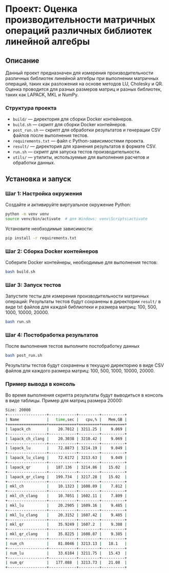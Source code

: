 # Проект: Оценка производительности матричных операций различных библиотек линейной алгебры

## Описание
Данный проект предназначен для измерения производительности различных библиотек линейной алгебры при выполнении матричных операций, таких как разложения на основе методов LU, Cholesky и QR. Оценка проводится для разных размеров матриц и разных библиотек, таких как LAPACK, MKL и NumPy.

### Структура проекта
- `build/` — директория для сборки Docker контейнеров.
- `build.sh` — скрипт для сборки Docker контейнеров.
- `post_run.sh` — скрипт для обработки результатов и генерации CSV файлов после выполнения тестов.
- `requirements.txt` — файл с Python-зависимостями проекта.
- `result/` — директория для хранения результатов в формате CSV.
- `run.sh` — скрипт для запуска тестов производительности.
- `utils/` — утилиты, используемые для выполнения расчетов и обработки данных.

## Установка и запуск

### Шаг 1: Настройка окружения
Создайте и активируйте виртуальное окружение Python:

```bash
python -m venv venv
source venv/bin/activate  # для Windows: venv\Scripts\activate
```

Установите необходимые зависимости:

```bash
pip install -r requirements.txt
```

### Шаг 2: Сборка Docker контейнеров
Соберите Docker контейнеры, необходимые для выполнения тестов:

```bash
bash build.sh
```

### Шаг 3: Запуск тестов
Запустите тесты для измерения производительности матричных операций:
Результаты тестов будут сохранены в директории `result/` в виде txt файлов для каждой библиотеки и размера матриц: 100, 500, 1000, 10000, 20000.

```bash
bash run.sh
```

### Шаг 4: Постобработка результатов
После выполнения тестов выполните постобработку данных

```bash
bash post_run.sh
```

Результаты тестов будут сохранены в текущую директорию в виде CSV файлов для каждого размера матриц: 100, 500, 1000, 10000, 20000.

### Пример вывода в консоль
Во время выполнения скрипта результаты будут выводиться в консоль в виде таблицы. Пример для матриц размера 20000:

```sh
Size: 20000
+-----------------+------------+---------+----------+
| Name            |   time,sec |   cpu,% |   Mem,GB |
+=================+============+=========+==========+
| lapack_ch       |    20.7012 | 3211.25 |    9.069 |
+-----------------+------------+---------+----------+
| lapack_ch_clang |    20.3038 | 3210.42 |    9.069 |
+-----------------+------------+---------+----------+
| lapack_lu       |    72.8873 | 3214.19 |    9.049 |
+-----------------+------------+---------+----------+
| lapack_lu_clang |    72.6172 | 3213.63 |    9.049 |
+-----------------+------------+---------+----------+
| lapack_qr       |   187.136  | 3214.86 |   15.02  |
+-----------------+------------+---------+----------+
| lapack_qr_clang |   199.734  | 3217.28 |   15.02  |
+-----------------+------------+---------+----------+
| mkl_ch          |    10.1323 | 1608.89 |    7.812 |
+-----------------+------------+---------+----------+
| mkl_ch_clang    |    10.7051 | 1602.11 |    7.809 |
+-----------------+------------+---------+----------+
| mkl_lu          |    20.2905 | 1609.16 |    9.485 |
+-----------------+------------+---------+----------+
| mkl_lu_clang    |    20.3152 | 1607.42 |    9.485 |
+-----------------+------------+---------+----------+
| mkl_qr          |    35.9249 | 1607.2  |    9.388 |
+-----------------+------------+---------+----------+
| mkl_qr_clang    |    35.8225 | 1608.87 |    9.385 |
+-----------------+------------+---------+----------+
| num_ch          |    81.8046 | 3213.13 |   18.1   |
+-----------------+------------+---------+----------+
| num_lu          |    33.6184 | 3211.75 |   15.43  |
+-----------------+------------+---------+----------+
| num_qr          |   177.088  | 3213.73 |   21.08  |
+-----------------+------------+---------+----------+
```

